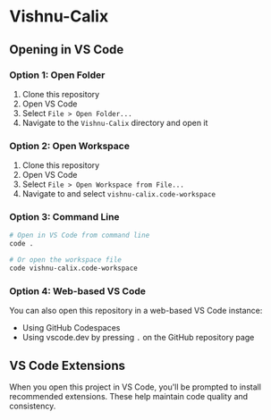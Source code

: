 # Vishnu-Calix

## Opening in VS Code

### Option 1: Open Folder
1. Clone this repository
2. Open VS Code
3. Select `File > Open Folder...`
4. Navigate to the `Vishnu-Calix` directory and open it

### Option 2: Open Workspace
1. Clone this repository
2. Open VS Code
3. Select `File > Open Workspace from File...`
4. Navigate to and select `vishnu-calix.code-workspace`

### Option 3: Command Line
```bash
# Open in VS Code from command line
code .

# Or open the workspace file
code vishnu-calix.code-workspace
```

### Option 4: Web-based VS Code
You can also open this repository in a web-based VS Code instance:
- Using GitHub Codespaces
- Using vscode.dev by pressing `.` on the GitHub repository page

## VS Code Extensions

When you open this project in VS Code, you'll be prompted to install recommended extensions. These help maintain code quality and consistency.